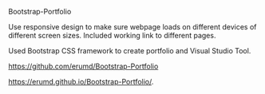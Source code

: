 Bootstrap-Portfolio

Use responsive design to make sure webpage loads on different devices of different screen sizes. Included working link to different pages. 

Used Bootstrap CSS framework to create portfolio and Visual Studio Tool.  

https://github.com/erumd/Bootstrap-Portfolio

https://erumd.github.io/Bootstrap-Portfolio/.

